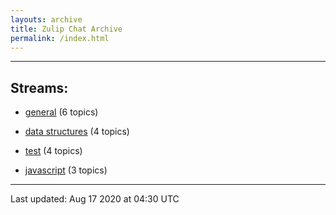 ```yaml
---
layouts: archive
title: Zulip Chat Archive
permalink: /index.html
---
```


---

## Streams:

* [general](stream/213222-general/index.html) (6 topics)

* [data structures](stream/217915-data-structures/index.html) (4 topics)

* [test](stream/253152-test/index.html) (4 topics)

* [javascript](stream/217809-javascript/index.html) (3 topics)

<hr><p>Last updated: Aug 17 2020 at 04:30 UTC</p>